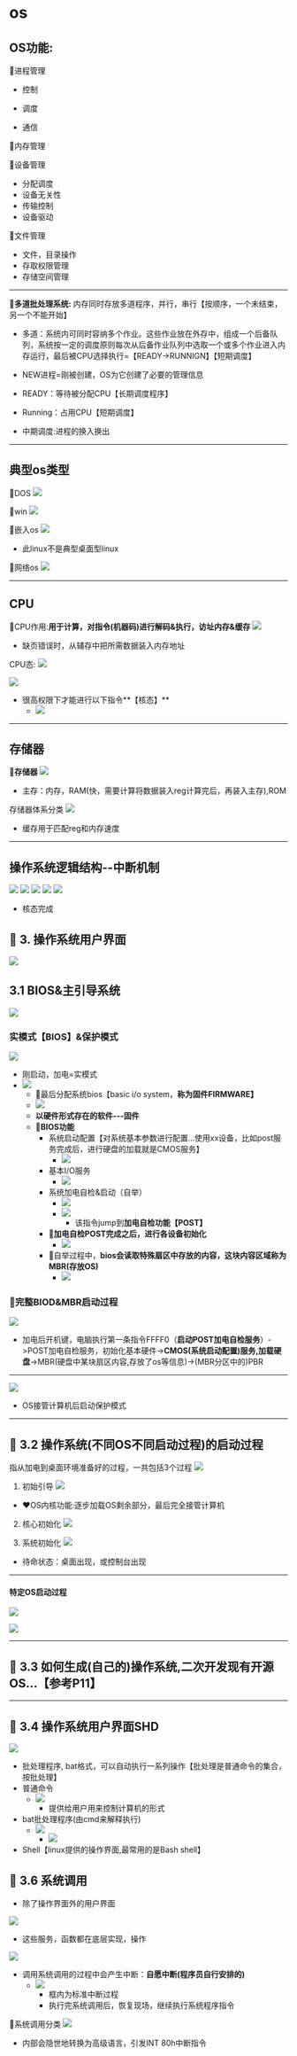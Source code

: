 # os

## OS功能:

:lemon:进程管理

- 控制

- 调度

- 通信

:lemon:内存管理

:lemon:设备管理
- 分配调度
- 设备无关性
- 传输控制
- 设备驱动

:lemon:文件管理
- 文件，目录操作
- 存取权限管理
- 存储空间管理 

---

:blue_heart:**多道批处理系统:** 内存同时存放多道程序，并行，串行【按顺序，一个未结束，另一个不能开始】

- 多道：系统内可同时容纳多个作业。这些作业放在外存中，组成一个后备队列，系统按一定的调度原则每次从后备作业队列中选取一个或多个作业进入内存运行，最后被CPU选择执行=【READY->RUNNIGN】【短期调度】

- NEW进程=刚被创建，OS为它创建了必要的管理信息

- READY：等待被分配CPU【长期调度程序】

- Running：占用CPU【短期调度】

- 中期调度:进程的换入换出

---

## 典型os类型

:lemon:DOS
![](/static/2020-02-16-12-58-15.png)

:lemon:win
![](/static/2020-02-16-12-58-50.png)

:lemon:嵌入os
![](/static/2020-02-16-13-02-30.png)
- 此linux不是典型桌面型linux

:lemon:网络os
![](/static/2020-02-16-13-04-03.png)

---

## CPU

:lemon:CPU作用:**用于计算，对指令(机器码)进行解码&执行，访址内存&缓存**
![](/static/2020-02-16-13-47-51.png)
- 缺页错误时，从辅存中把所需数据装入内存地址

CPU态:
![](/static/2020-02-16-13-31-28.png)

![](/static/2020-02-16-13-34-02.png)

- 很高权限下才能进行以下指令**【核态】**
  - ![](/static/2020-02-16-13-33-11.png)

---

## 存储器

:lemon:**存储器**
![](/static/2020-02-16-13-44-13.png)

- 主存：内存，RAM(快，需要计算将数据装入reg计算完后，再装入主存),ROM

存储器体系分类
![](/static/2020-02-16-13-45-51.png)

- 缓存用于匹配reg和内存速度

---

## 操作系统逻辑结构--中断机制

![](/static/2020-02-16-15-19-26.png)
![](/static/2020-02-16-15-20-09.png)
![](/static/2020-02-16-15-26-55.png)
![](/static/2020-02-16-15-28-36.png)
![](/static/2020-02-16-15-29-50.png)
 - 核态完成

## :bento: 3. 操作系统用户界面
![](/static/2020-02-16-15-32-30.png)

## 3.1 BIOS&主引导系统
![](/static/2020-02-16-15-33-27.png)

### 实模式【BIOS】&保护模式

![](/static/2020-02-16-15-34-25.png)
- 刚启动，加电=实模式
- ![](/static/2020-02-16-15-37-15.png)
  - :lemon:最后分配系统bios【basic i/o system，**称为固件FIRMWARE】**
  - ![](/static/2020-02-16-15-38-29.png)
  - **以硬件形式存在的软件---固件**
  - :blue_heart:**BIOS功能**
    - 系统启动配置【对系统基本参数进行配置...使用xx设备，比如post服务完成后，进行硬盘的加载就是CMOS服务】
      - ![](/static/2020-02-16-15-41-22.png)
    - 基本I/O服务
      - ![](/static/2020-02-16-15-42-28.png)
    - 系统加电自检&启动（自举）
      - ![](/static/2020-02-16-16-44-04.png)
      - ![](/static/2020-02-16-16-45-54.png)
        - 该指令jump到**加电自检功能【POST】**
    - :lemon:**加电自检POST完成之后，进行各设备初始化**
      - ![](/static/2020-02-16-16-48-08.png)
    - :watermelon:自举过程中，**bios会读取特殊扇区中存放的内容，这块内容区域称为MBR(存放OS)**
      - ![](/static/2020-02-16-16-53-40.png)

### :lemon:完整BIOD&MBR启动过程
![](/static/2020-02-16-17-02-32.png)
- 加电后开机键，电脑执行第一条指令FFFF0（**启动POST加电自检服务**）->POST加电自检服务，初始化基本硬件->**CMOS(系统启动配置)服务,加载硬盘**->MBR(硬盘中某块扇区内容,存放了os等信息)->(MBR分区中的)PBR


---

![](/static/2020-02-16-15-35-37.png)
- OS接管计算机后启动保护模式

---

## :bento: 3.2 操作系统(不同OS不同启动过程)的启动过程

指从加电到桌面环境准备好的过程，一共包括3个过程
![](/static/2020-02-16-17-10-31.png)

1. 初始引导
![](/static/2020-02-16-17-24-50.png)
- :heart:OS内核功能:逐步加载OS剩余部分，最后完全接管计算机

2. 核心初始化
![](/static/2020-02-16-17-30-11.png)

3. 系统初始化
![](/static/2020-02-16-17-31-02.png)
- 待命状态：桌面出现，或控制台出现

---

#### 特定OS启动过程

![](/static/2020-02-16-17-33-17.png)

![](/static/2020-02-16-17-36-03.png)

---

## :bento: 3.3 如何生成(自己的)操作系统,二次开发现有开源OS...【参考P11】

---

## :bento: 3.4 操作系统用户界面SHD

![](/static/2020-02-16-18-04-45.png)
- 批处理程序, bat格式，可以自动执行一系列操作【批处理是普通命令的集合，按批处理】
- 普通命令
  - ![](/static/2020-02-16-18-06-03.png)
    - 提供给用户用来控制计算机的形式
- bat批处理程序(由cmd来解释执行)
  - ![](/static/2020-02-16-18-07-32.png)
    - ![](/static/2020-02-16-18-08-23.png)
- Shell【linux提供的操作界面,最常用的是Bash shell】

## :herb: 3.6 系统调用

- 除了操作界面外的用户界面

![](/static/2020-02-17-15-17-58.png)
- 这些服务，函数都在底层实现，操作

![](/static/2020-02-17-15-20-05.png)
- 调用系统调用的过程中会产生中断：**自愿中断(程序员自行安排的)**
  - ![](/static/2020-02-17-15-21-50.png)
    - 框内为标准中断过程
    - 执行完系统调用后，恢复现场，继续执行系统程序指令

:herb:系统调用分类
![](/static/2020-02-17-15-26-15.png)
- 内部会隐世地转换为高级语言，引发INT 80h中断指令